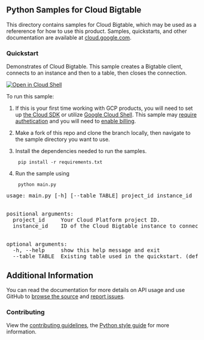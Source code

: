[//]: # "This README.md file is auto-generated, all changes to this file will be lost."
[//]: # "To regenerate it, use `python -m synthtool`."

## Python Samples for Cloud Bigtable

This directory contains samples for Cloud Bigtable, which may be used as a refererence for how to use this product. 
Samples, quickstarts, and other documentation are available at <a href="https://cloud.google.com/bigtable">cloud.google.com</a>.


### Quickstart

Demonstrates of Cloud Bigtable. This sample creates a Bigtable client, connects to an instance and then to a table, then closes the connection.


<a href="https://console.cloud.google.com/cloudshell/open?git_repo=https://github.com/googleapis/python-bigtable&page=editor&open_in_editor=main.py"><img alt="Open in Cloud Shell" src="http://gstatic.com/cloudssh/images/open-btn.png"> 
</a>

To run this sample:

1. If this is your first time working with GCP products, you will need to set up [the Cloud SDK][cloud_sdk] or utilize [Google Cloud Shell][gcloud_shell]. This sample may [require authetication][authentication] and you will need to [enable billing][enable_billing].

1. Make a fork of this repo and clone the branch locally, then navigate to the sample directory you want to use.

1. Install the dependencies needed to run the samples.

        pip install -r requirements.txt

1. Run the sample using

        python main.py


<pre>usage: main.py [-h] [--table TABLE] project_id instance_id <br><br> <br>positional arguments: <br>&nbsp; project_id &nbsp; &nbsp; Your Cloud Platform project ID. <br>&nbsp; instance_id &nbsp; &nbsp;ID of the Cloud Bigtable instance to connect to. <br><br> <br>optional arguments: <br>&nbsp; -h, --help &nbsp; &nbsp; show this help message and exit <br>&nbsp; --table TABLE &nbsp;Existing table used in the quickstart. (default: my-table)</pre>

## Additional Information

You can read the documentation for more details on API usage and use GitHub
to <a href="https://github.com/googleapis/python-bigtable">browse the source</a> and [report issues][issues].

### Contributing
View the [contributing guidelines][contrib_guide], the [Python style guide][py_style] for more information.

[authentication]: https://cloud.google.com/docs/authentication/getting-started
[enable_billing]:https://cloud.google.com/apis/docs/getting-started#enabling_billing
[client_library_python]: https://googlecloudplatform.github.io/google-cloud-python/
[issues]: https://github.com/GoogleCloudPlatform/google-cloud-python/issues
[contrib_guide]: https://github.com/googleapis/google-cloud-python/blob/master/CONTRIBUTING.rst
[py_style]: http://google.github.io/styleguide/pyguide.html
[cloud_sdk]: https://cloud.google.com/sdk/docs
[gcloud_shell]: https://cloud.google.com/shell/docs
[gcloud_shell]: https://cloud.google.com/shell/docs
